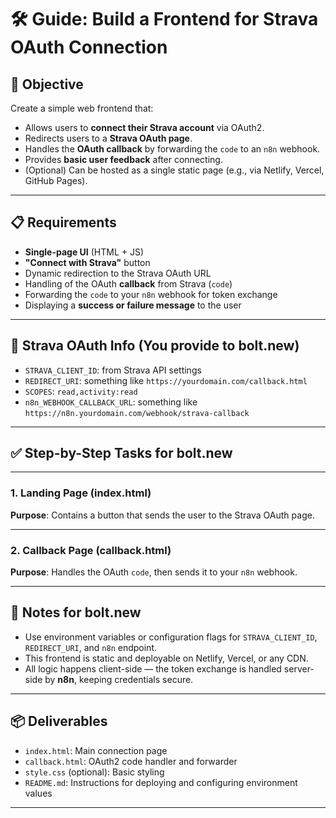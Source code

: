 # 🛠 Guide: Build a Frontend for Strava OAuth Connection

## 🎯 Objective

Create a simple web frontend that:

- Allows users to **connect their Strava account** via OAuth2.
- Redirects users to a **Strava OAuth page**.
- Handles the **OAuth callback** by forwarding the `code` to an `n8n` webhook.
- Provides **basic user feedback** after connecting.
- (Optional) Can be hosted as a single static page (e.g., via Netlify, Vercel, GitHub Pages).

---

## 📋 Requirements

- **Single-page UI** (HTML + JS)
- **"Connect with Strava"** button
- Dynamic redirection to the Strava OAuth URL
- Handling of the OAuth **callback** from Strava (`code`)
- Forwarding the `code` to your `n8n` webhook for token exchange
- Displaying a **success or failure message** to the user

---

## 🔐 Strava OAuth Info (You provide to bolt.new)

- `STRAVA_CLIENT_ID`: from Strava API settings
- `REDIRECT_URI`: something like `https://yourdomain.com/callback.html`
- `SCOPES`: `read,activity:read`
- `n8n_WEBHOOK_CALLBACK_URL`: something like `https://n8n.yourdomain.com/webhook/strava-callback`

---

## ✅ Step-by-Step Tasks for bolt.new

---

### 1. **Landing Page (index.html)**

**Purpose**: Contains a button that sends the user to the Strava OAuth page.

---

### 2. **Callback Page (callback.html)**

**Purpose**: Handles the OAuth `code`, then sends it to your `n8n` webhook.

---

## 🧠 Notes for bolt.new

- Use environment variables or configuration flags for `STRAVA_CLIENT_ID`, `REDIRECT_URI`, and `n8n` endpoint.
- This frontend is static and deployable on Netlify, Vercel, or any CDN.
- All logic happens client-side — the token exchange is handled server-side by **n8n**, keeping credentials secure.

---

## 📦 Deliverables

- `index.html`: Main connection page
- `callback.html`: OAuth2 code handler and forwarder
- `style.css` (optional): Basic styling
- `README.md`: Instructions for deploying and configuring environment values

---
